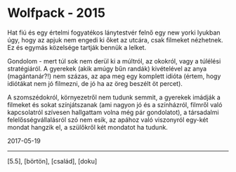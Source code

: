 # Wolfpack - 2015

Hat fiú és egy értelmi fogyatékos lánytestvér felnő egy new yorki lyukban úgy, hogy az apjuk nem engedi ki őket az utcára, csak filmeket nézhetnek. Ez és egymás közelsége tartják bennük a lelket.

Gondolom - mert túl sok nem derül ki a múltról, az okokról, vagy a túlélési stratégiáról. A gyerekek (akik amúgy bűn randák) kivételével az anya (magántanár?!) nem százas, az apa meg egy komplett idióta (értem, hogy idiótákat nem jó filmezni, de jó ha az öreg beszélt öt percet).

A szomszédokról, környezetről nem tudunk semmit, a gyerekek imádják a filmeket és sokat színjátszanak (ami nagyon jó és a színházról, filmről való kapcsolatról szívesen hallgattam volna még pár gondolatot), a társadalmi felelősségvállalásról szó nem esik, az apához való viszonyról egy-két mondat hangzik el, a szülőkről két mondatot ha tudunk.

2017-05-19

----

[5.5], [börtön], [család], [doku]
